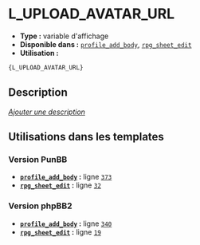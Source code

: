 # L_UPLOAD_AVATAR_URL
* __Type :__ variable d'affichage
* __Disponible dans :__ [`profile_add_body`](../tpl/var/profile_add_body.md#readme), [`rpg_sheet_edit`](../tpl/var/rpg_sheet_edit.md#readme)
* __Utilisation :__

```html
{L_UPLOAD_AVATAR_URL}
```

## Description
[*Ajouter une description*](https://fa-tvars.appspot.com/var/L_UPLOAD_AVATAR_URL)

## Utilisations dans les templates

### Version PunBB
* __[`profile_add_body`](../tpl/var/profile_add_body.md#readme) :__ ligne [`373`](../tpl/src/punbb/profile_add_body.tpl#L373)
* __[`rpg_sheet_edit`](../tpl/var/rpg_sheet_edit.md#readme) :__ ligne [`32`](../tpl/src/punbb/rpg_sheet_edit.tpl#L32)

### Version phpBB2
* __[`profile_add_body`](../tpl/var/profile_add_body.md#readme) :__ ligne [`340`](../tpl/src/subsilver/profile_add_body.tpl#L340)
* __[`rpg_sheet_edit`](../tpl/var/rpg_sheet_edit.md#readme) :__ ligne [`19`](../tpl/src/subsilver/rpg_sheet_edit.tpl#L19)